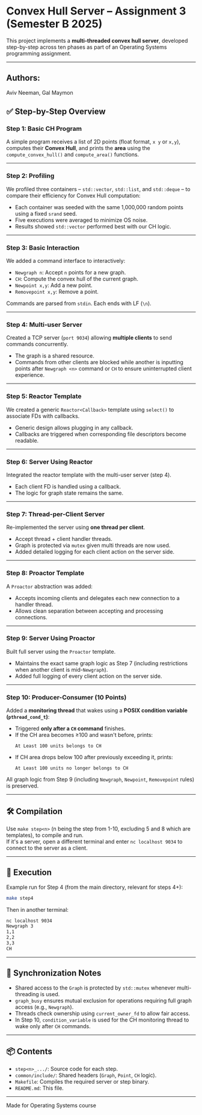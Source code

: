 # Convex Hull Server – Assignment 3 (Semester B 2025)

This project implements a **multi-threaded convex hull server**, developed step-by-step across ten phases as part of an Operating Systems programming assignment.

---

## Authors:
Aviv Neeman, Gal Maymon

## ✅ Step-by-Step Overview

### **Step 1: Basic CH Program**
A simple program receives a list of 2D points (float format, `x y` or `x,y`), computes their **Convex Hull**, and prints the **area** using the `compute_convex_hull()` and `compute_area()` functions.

---

### **Step 2: Profiling**
We profiled three containers – `std::vector`, `std::list`, and `std::deque` – to compare their efficiency for Convex Hull computation:
- Each container was seeded with the same 1,000,000 random points using a fixed `srand` seed.
- Five executions were averaged to minimize OS noise.
- Results showed `std::vector` performed best with our CH logic.

---

### **Step 3: Basic Interaction**
We added a command interface to interactively:
- `Newgraph n`: Accept `n` points for a new graph.
- `CH`: Compute the convex hull of the current graph.
- `Newpoint x,y`: Add a new point.
- `Removepoint x,y`: Remove a point.

Commands are parsed from `stdin`. Each ends with LF (`\n`).

---

### **Step 4: Multi-user Server**
Created a TCP server (`port 9034`) allowing **multiple clients** to send commands concurrently.
- The graph is a shared resource.
- Commands from other clients are blocked while another is inputting points after `Newgraph <n>` command or `CH` 
  to ensure uninterrupted client experience.

---

### **Step 5: Reactor Template**
We created a generic `Reactor<Callback>` template using `select()` to associate FDs with callbacks.
- Generic design allows plugging in any callback.
- Callbacks are triggered when corresponding file descriptors become readable.

---

### **Step 6: Server Using Reactor**
Integrated the reactor template with the multi-user server (step 4).
- Each client FD is handled using a callback.
- The logic for graph state remains the same.

---

### **Step 7: Thread-per-Client Server**
Re-implemented the server using **one thread per client**.
- Accept thread + client handler threads.
- Graph is protected via `mutex` given multi threads are now used.
- Added detailed logging for each client action on the server side.

---

### **Step 8: Proactor Template**
A `Proactor` abstraction was added:
- Accepts incoming clients and delegates each new connection to a handler thread.
- Allows clean separation between accepting and processing connections.

---

### **Step 9: Server Using Proactor**
Built full server using the `Proactor` template.
- Maintains the exact same graph logic as Step 7 (including restrictions when another client is mid-`Newgraph`).
- Added full logging of every client action on the server side.

---

### **Step 10: Producer-Consumer (10 Points)**
Added a **monitoring thread** that wakes using a **POSIX condition variable (`pthread_cond_t`)**:
- Triggered **only after a `CH` command** finishes.
- If the CH area becomes ≥100 and wasn't before, prints:
  ```
  At Least 100 units belongs to CH
  ```
- If CH area drops below 100 after previously exceeding it, prints:
  ```
  At Least 100 units no longer belongs to CH
  ```

All graph logic from Step 9 (including `Newgraph`, `Newpoint`, `Removepoint` rules) is preserved.

---

## 🛠️ Compilation

Use `make step<n>` (n being the step from 1-10, excluding 5 and 8 which are templates), to compile and run.  
If it's a server, open a different terminal and enter `nc localhost 9034` to connect to the server as a client.

---

## 🚀 Execution

Example run for Step 4 (from the main directory, relevant for steps 4+):
```bash
make step4
```

Then in another terminal:
```bash
nc localhost 9034
Newgraph 3
1,1
2,2
3,3
CH
```

---

## 🔐 Synchronization Notes

- Shared access to the `Graph` is protected by `std::mutex` whenever multi-threading is used.
- `graph_busy` ensures mutual exclusion for operations requiring full graph access (e.g., `Newgraph`).
- Threads check ownership using `current_owner_fd` to allow fair access.
- In Step 10, `condition_variable` is used for the CH monitoring thread to wake only after `CH` commands.

---

## 📦 Contents

- `step<n>_.../`: Source code for each step.
- `common/include/`: Shared headers (`Graph`, `Point`, `CH` logic).
- `Makefile`: Compiles the required server or step binary.
- `README.md`: This file.

---

Made for Operating Systems course
